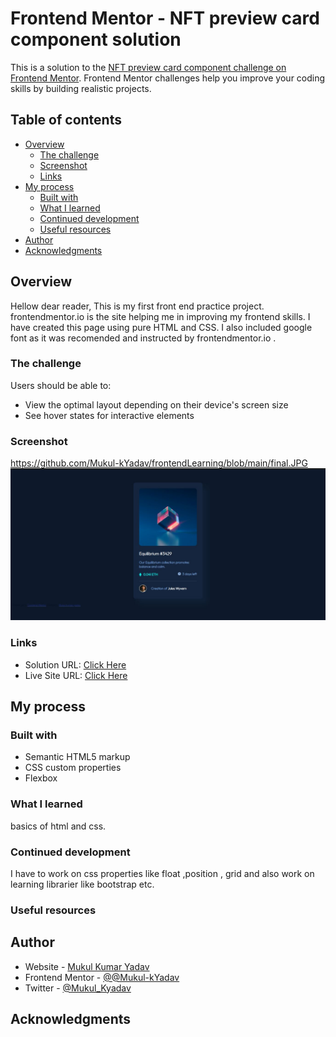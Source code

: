 # Frontend Mentor - NFT preview card component solution

This is a solution to the [NFT preview card component challenge on Frontend Mentor](https://www.frontendmentor.io/challenges/nft-preview-card-component-SbdUL_w0U). Frontend Mentor challenges help you improve your coding skills by building realistic projects. 

## Table of contents

- [Overview](#overview)
  - [The challenge](#the-challenge)
  - [Screenshot](#screenshot)
  - [Links](#links)
- [My process](#my-process)
  - [Built with](#built-with)
  - [What I learned](#what-i-learned)
  - [Continued development](#continued-development)
  - [Useful resources](#useful-resources)
- [Author](#author)
- [Acknowledgments](#acknowledgments)


## Overview
Hellow dear reader, 
This is my first front end practice project. frontendmentor.io is the site helping me in improving my frontend skills. I have created this page using pure HTML and CSS. I also included google font as it was recomended and instructed by frontendmentor.io .

### The challenge

Users should be able to:

- View the optimal layout depending on their device's screen size
- See hover states for interactive elements

### Screenshot

https://github.com/Mukul-kYadav/frontendLearning/blob/main/final.JPG
![](./final.jpg)



### Links

- Solution URL: [Click Here](https://github.com/Mukul-kYadav/frontendLearning01.git)
- Live Site URL: [Click Here](https://gracious-mayer-1cb345.netlify.app)

## My process

### Built with

- Semantic HTML5 markup
- CSS custom properties
- Flexbox



### What I learned

basics of html and css.


### Continued development

I have to work on css properties like float ,position , grid and also work on learning librarier like bootstrap etc.

### Useful resources


## Author

- Website - [Mukul Kumar Yadav](https://www.your-site.com)
- Frontend Mentor - [@@Mukul-kYadav](https://www.frontendmentor.io/profile/Mukul-kYadav)
- Twitter - [@Mukul_Kyadav](https://www.twitter.com/Mukul_Kyadav)


## Acknowledgments


